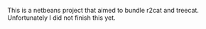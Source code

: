 This is a netbeans project that aimed to bundle r2cat and treecat. Unfortunately I did not finish this yet.
